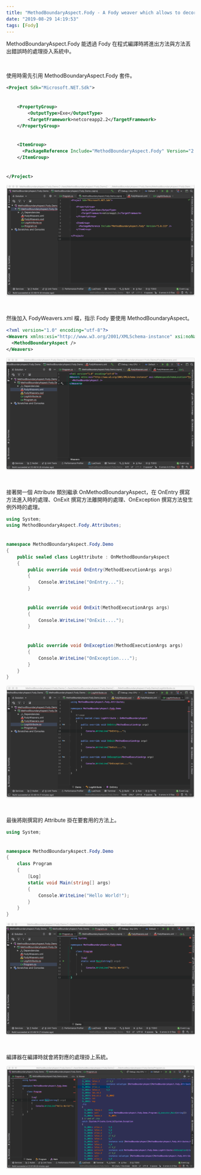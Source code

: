 ```yaml
---
title: "MethodBoundaryAspect.Fody - A Fody weaver which allows to decorate methods and hook into method start, method end and method exceptions"
date: "2019-08-29 14:19:53"
tags: [Fody]
---
```



MethodBoundaryAspect.Fody 能透過 Fody 在程式編譯時將進出方法與方法丟出錯誤時的處理掛入系統中。  

<!-- More -->

</br>


使用時需先引用 MethodBoundaryAspect.Fody 套件。  

```xml
<Project Sdk="Microsoft.NET.Sdk">


    <PropertyGroup>
        <OutputType>Exe</OutputType>
        <TargetFramework>netcoreapp2.2</TargetFramework>
    </PropertyGroup>


    <ItemGroup>
      <PackageReference Include="MethodBoundaryAspect.Fody" Version="2.0.113" />
    </ItemGroup>


</Project>
```

![1.png](1.png)

</br>


然後加入 FodyWeavers.xml 檔，指示 Fody 要使用 MethodBoundaryAspect。

```xml
<?xml version="1.0" encoding="utf-8"?>
<Weavers xmlns:xsi="http://www.w3.org/2001/XMLSchema-instance" xsi:noNamespaceSchemaLocation="FodyWeavers.xsd">
  <MethodBoundaryAspect />
</Weavers>
```

![2.png](2.png)

</br>


接著開一個 Attribute 類別繼承 OnMethodBoundaryAspect，在 OnEntry 撰寫方法進入時的處理、OnExit 撰寫方法離開時的處理、OnException 撰寫方法發生例外時的處理。  

```c#
using System;
using MethodBoundaryAspect.Fody.Attributes;


namespace MethodBoundaryAspect.Fody.Demo
{
    public sealed class LogAttribute : OnMethodBoundaryAspect
    {
        public override void OnEntry(MethodExecutionArgs args)
        {
            Console.WriteLine("OnEntry...");
        }


        public override void OnExit(MethodExecutionArgs args)
        {
            Console.WriteLine("OnExit....");
        }


        public override void OnException(MethodExecutionArgs args)
        {
            Console.WriteLine("OnException....");
        }
    }
}
```

![3.png](3.png)

</br>


最後將剛撰寫的 Attribute 掛在要套用的方法上。  

```c#
using System;


namespace MethodBoundaryAspect.Fody.Demo
{
    class Program
    {
        [Log]
        static void Main(string[] args)
        {
            Console.WriteLine("Hello World!");
        }
    }
}
```

![4.png](4.png)

</br>


編譯器在編譯時就會將對應的處理掛上系統。  

![5.png](5.png)
